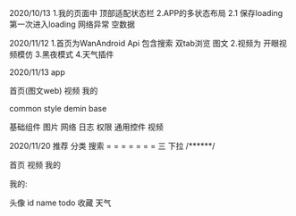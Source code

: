 2020/10/13
1.我的页面中 顶部适配状态栏
2.APP的多状态布局
    2.1 保存loading 第一次进入loading 网络异常 空数据

2020/11/12
1.首页为WanAndroid Api 包含搜索 双tab浏览 图文
2.视频为 开眼视频模仿
3.黑夜模式
4.天气插件

2020/11/13
app

首页(图文web) 视频 我的

common
style demin base

基础组件
图片 网络 日志 权限 通用控件 视频

2020/11/20
推荐  分类  搜索
 = = = = = = =  三
 下拉
  /******/



首页     视频     我的



我的:

头像  id  name
 todo  收藏  天气
